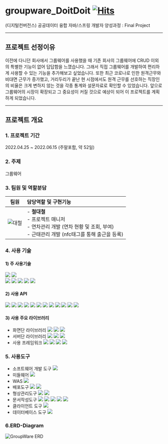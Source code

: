 # groupware_DoitDoit [![Hits](https://hits.seeyoufarm.com/api/count/incr/badge.svg?url=https%3A%2F%2Fgithub.com%2Fohohoh555%2Fgroupware_DoitDoit&count_bg=%230287D0&title_bg=%23555555&icon=apachecassandra.svg&icon_color=%23E7E7E7&title=READ&edge_flat=true)](https://hits.seeyoufarm.com)
(디지털컨버전스) 공공데이터 융합 자바/스프링 개발자 양성과정 : Final Project 

------------
## 프로젝트 선정이유 
 이전에 다니던 회사에서 그룹웨어를 사용했을 때 기존 회사의 그룹웨어에 CRUD 이외의 특별한 기능이 없어 답답함을 느꼈습니다. 그래서 직접 그룹웨어를 개발하여 편리하게 사용할 수 있는 기능을 추가해보고 싶었습니다. 
  또한 최근 코로나로 인한 원격근무와 비대면 근무가 증가했고, 거리두리가 끝난 현 시점에서도 원격 근무를 선호하는 직장인의 비율은 크게 변하지 않는 것을 각종 통계와 설문자료로 확인할 수 있었습니다.  앞으로 그룹웨어의 시장이 확장되고 그  중요성이 커질 것으로 예상이 되어 이 프로젝트를 계획하게 되었습니다. 
  
 ------------
## 프로젝트 개요
### 1. 프로젝트 기간 
2022.04.25 ~ 2022.06.15 (주말포함, 약 52일) 

### 2. 주제 
그룹웨어 

### 3. 팀원 및 역할분담 

|팀원|담당역할 및 구현기능|
|:---:|:---|
|![대철](https://user-images.githubusercontent.com/81658718/225521355-95b51660-2624-48fd-bd16-8561a7caa55b.png)|- **철대철** <br>- 프로젝트 매니저 <br>- 연차관리 개발 (연차 현황 및 조회, 부여) <br>- 근태관리 개발 (nfc태그를 통해 출근을 등록)|

### 4. 사용 기술
#### 1) 주 사용기술 
<img src="https://img.shields.io/badge/Spring Framework 4.3.25 REALSE-6DB33F?style=for-the-badge&logo=Spring&logoColor=white"> <img src="https://img.shields.io/badge/SpringFramework Security 4.2.3.REALESE-6DB33F?style=for-the-badge&logo=Spring Security&logoColor=white"><br>
<img src="https://img.shields.io/badge/MyBatis-D6180B?style=for-the-badge&logo=Douban Read&logoColor=white"> <img src="https://img.shields.io/badge/JAVA-FFDD00?style=for-the-badge&logo=Buy Me A Coffee&logoColor=white"> <img src="https://img.shields.io/badge/jQuery-0769AD?style=for-the-badge&logo=jQuery&logoColor=white"> <img src="https://img.shields.io/badge/JSON-000000?style=for-the-badge&logo=JSON&logoColor=white"> <img src="https://img.shields.io/badge/AJAX-F78C40?style=for-the-badge&logo=OpenID&logoColor=white"> 


#### 2) 사용 API
<img src="https://img.shields.io/badge/WebSocket-07C160?style=for-the-badge&logo=WeChat&logoColor=white"> <img src="https://img.shields.io/badge/STOMP-FF4785?style=for-the-badge&logo=Storybook&logoColor=white"> <img src="https://img.shields.io/badge/jsTree-39E09B?style=for-the-badge&logo=Gumtree&logoColor=white"> <img src="https://img.shields.io/badge/CoolSMS-1A73E8?style=for-the-badge&logo=Google Messages&logoColor=white"> <img src="https://img.shields.io/badge/FullCalendar-4285F4?style=for-the-badge&logo=Google Calendar&logoColor=white"> <img src="https://img.shields.io/badge/DateTimePicker-FFD400?style=for-the-badge&logo=TV Time&logoColor=white"> 
<img src="https://img.shields.io/badge/html2pdf-8CA1AF?style=for-the-badge&logo=Read the Docs&logoColor=white"> <img src="https://img.shields.io/badge/Signature Pad-000000?style=for-the-badge&logo=Spring&logoColor=white"> <img src="https://img.shields.io/badge/Elasticsearch-005571?style=for-the-badge&logo=Elasticsearch&logoColor=white"> <img src="https://img.shields.io/badge/Datatables-F6E05E?style=for-the-badge&logo=Telegraph&logoColor=white"> <img src="https://img.shields.io/badge/CKEditor 4-0287D0?style=for-the-badge&logo=CKEditor 4&logoColor=white"> <img src="https://img.shields.io/badge/HTML Drag and Drop API-E34F26?style=for-the-badge&logo=HTML5&logoColor=white"> 

#### 3) 사용 주요 라이브러리
- 화면단 라이브러리 <img src="https://img.shields.io/badge/jQuery-0769AD?style=for-the-badge&logo=jQuery&logoColor=white"> <img src="https://img.shields.io/badge/Bootstrap-7952B3?style=for-the-badge&logo=Bootstrap&logoColor=white"> <img src="https://img.shields.io/badge/JavaScript-F7DF1E?style=for-the-badge&logo=JavaScript&logoColor=white">
- 서버단 라이브러리 <img src="https://img.shields.io/badge/Gson-000000?style=for-the-badge&logo=JSON&logoColor=white"> <img src="https://img.shields.io/badge/Jsoup-343A40?style=for-the-badge&logo=Forestry&logoColor=white"> <img src="https://img.shields.io/badge/Simple Json-000000?style=for-the-badge&logo=JSON&logoColor=white">
-  사용 프레임워크 <img src="https://img.shields.io/badge/Spring-6DB33F?style=for-the-badge&logo=Spring&logoColor=white"> <img src="https://img.shields.io/badge/STOMP-FF4785?style=for-the-badge&logo=Storybook&logoColor=white"> <img src="https://img.shields.io/badge/MyBatis-D6180B?style=for-the-badge&logo=Douban Read&logoColor=white"> <img src="https://img.shields.io/badge/JUnit-25A162?style=for-the-badge&logo=JUnit5&logoColor=white">

### 5. 사용도구 
- 소프트웨어 개발 도구 <img src="https://img.shields.io/badge/Eclipse-2C2255?style=for-the-badge&logo=Eclipse IDE&logoColor=white">
- 미들웨어 <img src="https://img.shields.io/badge/Oracle Express Edition 11g-F80000?style=for-the-badge&logo=Oracle&logoColor=white">
- WAS <img src="https://img.shields.io/badge/Apache Tomcat-F8DC75?style=for-the-badge&logo=Apache Tomcat&logoColor=white">
- 배포도구 <img src="https://img.shields.io/badge/Maven-FFAD00?style=for-the-badge&logo=FamPay&logoColor=white"> <img src="https://img.shields.io/badge/Jenkins-D24939?style=for-the-badge&logo=Jenkins&logoColor=white">
- 형상관리도구 <img src="https://img.shields.io/badge/Git-F05032?style=for-the-badge&logo=Git&logoColor=white"> <img src="https://img.shields.io/badge/GitHub-181717?style=for-the-badge&logo=GitHub&logoColor=white">
- 문서작성도구 <img src="https://img.shields.io/badge/Notion-000000?style=for-the-badge&logo=Notion&logoColor=white"> <img src="https://img.shields.io/badge/MS PowerPoint-B7472A?style=for-the-badge&logo=Microsoft PowerPoint&logoColor=white"> <img src="https://img.shields.io/badge/MS Word-2B579A?style=for-the-badge&logo=Microsoft Word&logoColor=white"> <img src="https://img.shields.io/badge/eDrawMax-00FE00?style=for-the-badge&logo=Etsy&logoColor=white"> <img src="https://img.shields.io/badge/ERDCloud-3CAFCE?style=for-the-badge&logo=Moleculer&logoColor=white">
- 클라이언트 도구 <img src="https://img.shields.io/badge/Google Chrome-4285F4?style=for-the-badge&logo=Google Chrome&logoColor=white">
- 데이터베이스 도구 <img src="https://img.shields.io/badge/DBeaver-509EE3?style=for-the-badge&logo=Metabase&logoColor=white">

### 6.ERD-Diagram
![GroupWare ERD](https://user-images.githubusercontent.com/101374824/173857783-c9e4c197-93ec-4214-a919-136393a633f4.png)






